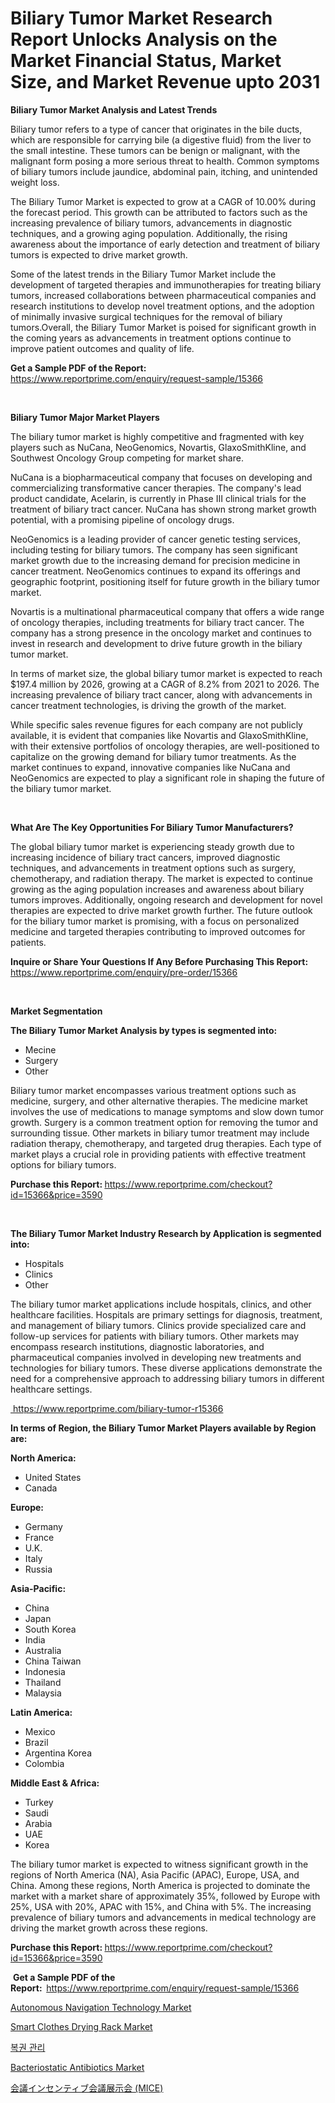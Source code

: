<p><h1>Biliary Tumor Market Research Report Unlocks Analysis on the Market Financial Status, Market Size, and Market Revenue upto 2031</h1></p><p><strong>Biliary Tumor Market Analysis and Latest Trends</strong></p>
<p><p>Biliary tumor refers to a type of cancer that originates in the bile ducts, which are responsible for carrying bile (a digestive fluid) from the liver to the small intestine. These tumors can be benign or malignant, with the malignant form posing a more serious threat to health. Common symptoms of biliary tumors include jaundice, abdominal pain, itching, and unintended weight loss.</p><p>The Biliary Tumor Market is expected to grow at a CAGR of 10.00% during the forecast period. This growth can be attributed to factors such as the increasing prevalence of biliary tumors, advancements in diagnostic techniques, and a growing aging population. Additionally, the rising awareness about the importance of early detection and treatment of biliary tumors is expected to drive market growth.</p><p>Some of the latest trends in the Biliary Tumor Market include the development of targeted therapies and immunotherapies for treating biliary tumors, increased collaborations between pharmaceutical companies and research institutions to develop novel treatment options, and the adoption of minimally invasive surgical techniques for the removal of biliary tumors.Overall, the Biliary Tumor Market is poised for significant growth in the coming years as advancements in treatment options continue to improve patient outcomes and quality of life.</p></p>
<p><strong>Get a Sample PDF of the Report:&nbsp;</strong> <a href="https://www.reportprime.com/enquiry/request-sample/15366">https://www.reportprime.com/enquiry/request-sample/15366</a></p>
<p>&nbsp;</p>
<p><strong>Biliary Tumor Major Market Players</strong></p>
<p><p>The biliary tumor market is highly competitive and fragmented with key players such as NuCana, NeoGenomics, Novartis, GlaxoSmithKline, and Southwest Oncology Group competing for market share. </p><p>NuCana is a biopharmaceutical company that focuses on developing and commercializing transformative cancer therapies. The company's lead product candidate, Acelarin, is currently in Phase III clinical trials for the treatment of biliary tract cancer. NuCana has shown strong market growth potential, with a promising pipeline of oncology drugs.</p><p>NeoGenomics is a leading provider of cancer genetic testing services, including testing for biliary tumors. The company has seen significant market growth due to the increasing demand for precision medicine in cancer treatment. NeoGenomics continues to expand its offerings and geographic footprint, positioning itself for future growth in the biliary tumor market.</p><p>Novartis is a multinational pharmaceutical company that offers a wide range of oncology therapies, including treatments for biliary tract cancer. The company has a strong presence in the oncology market and continues to invest in research and development to drive future growth in the biliary tumor market.</p><p>In terms of market size, the global biliary tumor market is expected to reach $197.4 million by 2026, growing at a CAGR of 8.2% from 2021 to 2026. The increasing prevalence of biliary tract cancer, along with advancements in cancer treatment technologies, is driving the growth of the market.</p><p>While specific sales revenue figures for each company are not publicly available, it is evident that companies like Novartis and GlaxoSmithKline, with their extensive portfolios of oncology therapies, are well-positioned to capitalize on the growing demand for biliary tumor treatments. As the market continues to expand, innovative companies like NuCana and NeoGenomics are expected to play a significant role in shaping the future of the biliary tumor market.</p></p>
<p>&nbsp;</p>
<p><strong>What Are The Key Opportunities For Biliary Tumor Manufacturers?</strong></p>
<p><p>The global biliary tumor market is experiencing steady growth due to increasing incidence of biliary tract cancers, improved diagnostic techniques, and advancements in treatment options such as surgery, chemotherapy, and radiation therapy. The market is expected to continue growing as the aging population increases and awareness about biliary tumors improves. Additionally, ongoing research and development for novel therapies are expected to drive market growth further. The future outlook for the biliary tumor market is promising, with a focus on personalized medicine and targeted therapies contributing to improved outcomes for patients.</p></p>
<p><strong>Inquire or Share Your Questions If Any Before Purchasing This Report:</strong> <a href="https://www.reportprime.com/enquiry/pre-order/15366">https://www.reportprime.com/enquiry/pre-order/15366</a></p>
<p>&nbsp;</p>
<p><strong>Market Segmentation</strong></p>
<p><strong>The Biliary Tumor Market Analysis by types is segmented into:</strong></p>
<p><ul><li>Mecine</li><li>Surgery</li><li>Other</li></ul></p>
<p><p>Biliary tumor market encompasses various treatment options such as medicine, surgery, and other alternative therapies. The medicine market involves the use of medications to manage symptoms and slow down tumor growth. Surgery is a common treatment option for removing the tumor and surrounding tissue. Other markets in biliary tumor treatment may include radiation therapy, chemotherapy, and targeted drug therapies. Each type of market plays a crucial role in providing patients with effective treatment options for biliary tumors.</p></p>
<p><strong>Purchase this Report:&nbsp;</strong><a href="https://www.reportprime.com/checkout?id=15366&price=3590">https://www.reportprime.com/checkout?id=15366&price=3590</a></p>
<p>&nbsp;</p>
<p><strong>The Biliary Tumor Market Industry Research by Application is segmented into:</strong></p>
<p><ul><li>Hospitals</li><li>Clinics</li><li>Other</li></ul></p>
<p><p>The biliary tumor market applications include hospitals, clinics, and other healthcare facilities. Hospitals are primary settings for diagnosis, treatment, and management of biliary tumors. Clinics provide specialized care and follow-up services for patients with biliary tumors. Other markets may encompass research institutions, diagnostic laboratories, and pharmaceutical companies involved in developing new treatments and technologies for biliary tumors. These diverse applications demonstrate the need for a comprehensive approach to addressing biliary tumors in different healthcare settings.</p></p>
<p><a href="https://www.reportprime.com/biliary-tumor-r15366">&nbsp;https://www.reportprime.com/biliary-tumor-r15366</a></p>
<p><strong>In terms of Region, the Biliary Tumor Market Players available by Region are:</strong></p>
<p>
    <p> <strong> North America: </strong>
        <ul>
            <li>United States</li>
            <li>Canada</li>
        </ul>
        </p> 
    <p> <strong> Europe: </strong>
        <ul>
            <li>Germany</li>
            <li>France</li>
            <li>U.K.</li>
            <li>Italy</li>
            <li>Russia</li>
        </ul>
        </p> 
    <p> <strong> Asia-Pacific: </strong>
        <ul>
            <li>China</li>
            <li>Japan</li>
            <li>South Korea</li>
            <li>India</li>
            <li>Australia</li>
            <li>China Taiwan</li>
            <li>Indonesia</li>
            <li>Thailand</li>
            <li>Malaysia</li>
        </ul>
        </p> 
    <p> <strong> Latin America: </strong>
        <ul>
            <li>Mexico</li>
            <li>Brazil</li>
            <li>Argentina Korea</li>
            <li>Colombia</li>
        </ul>
        </p> 
    <p> <strong> Middle East & Africa: </strong>
        <ul>
            <li>Turkey</li>
            <li>Saudi</li>
            <li>Arabia</li>
            <li>UAE</li>
            <li>Korea</li>
        </ul>
    </p>
    </p>
<p><p>The biliary tumor market is expected to witness significant growth in the regions of North America (NA), Asia Pacific (APAC), Europe, USA, and China. Among these regions, North America is projected to dominate the market with a market share of approximately 35%, followed by Europe with 25%, USA with 20%, APAC with 15%, and China with 5%. The increasing prevalence of biliary tumors and advancements in medical technology are driving the market growth across these regions.</p></p>
<p><strong>Purchase this Report: </strong><a href="https://www.reportprime.com/checkout?id=15366&price=3590">https://www.reportprime.com/checkout?id=15366&price=3590</a></p>
<p>&nbsp;<strong>Get a Sample PDF of the Report:&nbsp;&nbsp;</strong><a href="https://www.reportprime.com/enquiry/request-sample/15366">https://www.reportprime.com/enquiry/request-sample/15366</a></p>
<p><strong></strong></p>
<p><p><a href="https://github.com/Glendatilghmankmgz0rbhwpy/Market-Research-Report-List-2/blob/main/autonomous-navigation-technology-market.md">Autonomous Navigation Technology Market</a></p><p><a href="https://issuu.com/reportprime-2/docs/smart-clothes-drying-rack-market-size-2030.pptx">Smart Clothes Drying Rack Market</a></p><p><a href="https://github.com/JosefaRice/Market-Research-Report-List-1/blob/main/622623376086.md">복권 관리</a></p><p><a href="https://github.com/DeonteStanton2023/Market-Research-Report-List-1/blob/main/bacteriostatic-antibiotics-market.md">Bacteriostatic Antibiotics Market</a></p><p><a href="https://github.com/mcbeesbxa270/Market-Research-Report-List-2/blob/main/152339681660.md">会議インセンティブ会議展示会 (MICE)</a></p></p>